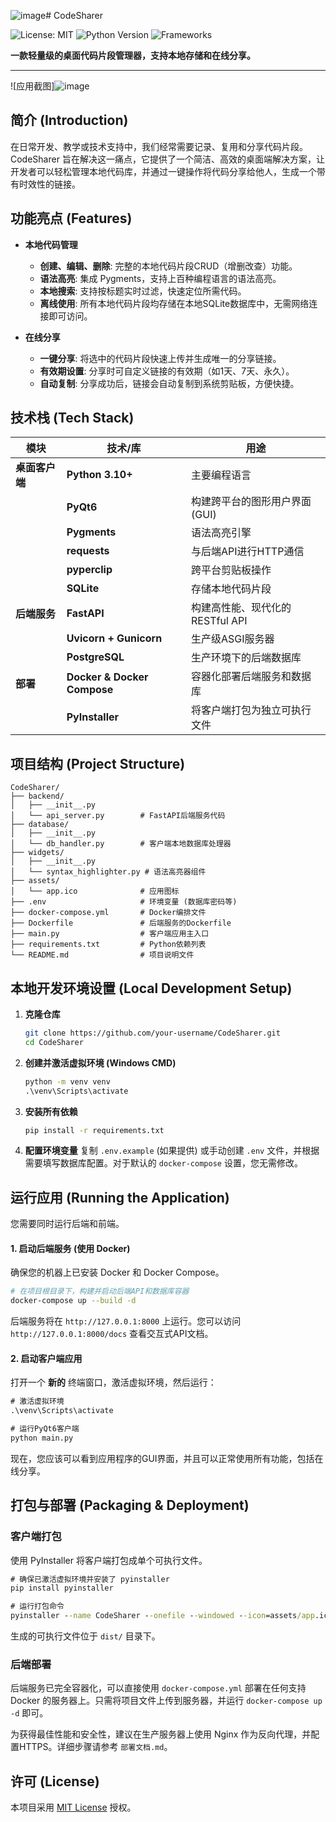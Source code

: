 ![image](https://github.com/user-attachments/assets/1a7530f3-e8d4-4fba-ad4e-f7440dfe8c14)# CodeSharer

![License: MIT](https://img.shields.io/badge/License-MIT-yellow.svg)
![Python Version](https://img.shields.io/badge/python-3.10+-blue.svg)
![Frameworks](https://img.shields.io/badge/frameworks-PyQt6_&_FastAPI-green.svg)

**一款轻量级的桌面代码片段管理器，支持本地存储和在线分享。**

---

![应用截图]![image](https://github.com/user-attachments/assets/30f3836f-37a7-414c-a6cf-7d58de7326a2)

## 简介 (Introduction)

在日常开发、教学或技术支持中，我们经常需要记录、复用和分享代码片段。CodeSharer 旨在解决这一痛点，它提供了一个简洁、高效的桌面端解决方案，让开发者可以轻松管理本地代码库，并通过一键操作将代码分享给他人，生成一个带有时效性的链接。

## 功能亮点 (Features)

-   **本地代码管理**
    -   **创建、编辑、删除**: 完整的本地代码片段CRUD（增删改查）功能。
    -   **语法高亮**: 集成 Pygments，支持上百种编程语言的语法高亮。
    -   **本地搜索**: 支持按标题实时过滤，快速定位所需代码。
    -   **离线使用**: 所有本地代码片段均存储在本地SQLite数据库中，无需网络连接即可访问。

-   **在线分享**
    -   **一键分享**: 将选中的代码片段快速上传并生成唯一的分享链接。
    -   **有效期设置**: 分享时可自定义链接的有效期（如1天、7天、永久）。
    -   **自动复制**: 分享成功后，链接会自动复制到系统剪贴板，方便快捷。

## 技术栈 (Tech Stack)

| 模块         | 技术/库                                   | 用途                             |
| ------------ | ----------------------------------------- | -------------------------------- |
| **桌面客户端** | **Python 3.10+**                          | 主要编程语言                     |
|              | **PyQt6**                                 | 构建跨平台的图形用户界面 (GUI)   |
|              | **Pygments**                              | 语法高亮引擎                     |
|              | **requests**                              | 与后端API进行HTTP通信            |
|              | **pyperclip**                             | 跨平台剪贴板操作                 |
|              | **SQLite**                                | 存储本地代码片段                 |
| **后端服务**   | **FastAPI**                               | 构建高性能、现代化的RESTful API  |
|              | **Uvicorn + Gunicorn**                    | 生产级ASGI服务器                 |
|              | **PostgreSQL**                            | 生产环境下的后端数据库           |
| **部署**     | **Docker & Docker Compose**               | 容器化部署后端服务和数据库       |
|              | **PyInstaller**                           | 将客户端打包为独立可执行文件     |

## 项目结构 (Project Structure)

```
CodeSharer/
├── backend/
│   ├── __init__.py
│   └── api_server.py        # FastAPI后端服务代码
├── database/
│   ├── __init__.py
│   └── db_handler.py        # 客户端本地数据库处理器
├── widgets/
│   ├── __init__.py
│   └── syntax_highlighter.py # 语法高亮器组件
├── assets/
│   └── app.ico              # 应用图标
├── .env                     # 环境变量 (数据库密码等)
├── docker-compose.yml       # Docker编排文件
├── Dockerfile               # 后端服务的Dockerfile
├── main.py                  # 客户端应用主入口
├── requirements.txt         # Python依赖列表
└── README.md                # 项目说明文件
```

## 本地开发环境设置 (Local Development Setup)

1.  **克隆仓库**
    ```bash
    git clone https://github.com/your-username/CodeSharer.git
    cd CodeSharer
    ```

2.  **创建并激活虚拟环境 (Windows CMD)**
    ```cmd
    python -m venv venv
    .\venv\Scripts\activate
    ```

3.  **安装所有依赖**
    ```cmd
    pip install -r requirements.txt
    ```

4.  **配置环境变量**
    复制 `.env.example` (如果提供) 或手动创建 `.env` 文件，并根据需要填写数据库配置。对于默认的 `docker-compose` 设置，您无需修改。

## 运行应用 (Running the Application)

您需要同时运行后端和前端。

#### 1. 启动后端服务 (使用 Docker)

确保您的机器上已安装 Docker 和 Docker Compose。

```bash
# 在项目根目录下，构建并启动后端API和数据库容器
docker-compose up --build -d
```

后端服务将在 `http://127.0.0.1:8000` 上运行。您可以访问 `http://127.0.0.1:8000/docs` 查看交互式API文档。

#### 2. 启动客户端应用

打开一个 **新的** 终端窗口，激活虚拟环境，然后运行：

```cmd
# 激活虚拟环境
.\venv\Scripts\activate

# 运行PyQt6客户端
python main.py
```

现在，您应该可以看到应用程序的GUI界面，并且可以正常使用所有功能，包括在线分享。

## 打包与部署 (Packaging & Deployment)

### 客户端打包

使用 PyInstaller 将客户端打包成单个可执行文件。

```cmd
# 确保已激活虚拟环境并安装了 pyinstaller
pip install pyinstaller

# 运行打包命令
pyinstaller --name CodeSharer --onefile --windowed --icon=assets/app.ico main.py
```
生成的可执行文件位于 `dist/` 目录下。

### 后端部署

后端服务已完全容器化，可以直接使用 `docker-compose.yml` 部署在任何支持 Docker 的服务器上。只需将项目文件上传到服务器，并运行 `docker-compose up -d` 即可。

为获得最佳性能和安全性，建议在生产服务器上使用 Nginx 作为反向代理，并配置HTTPS。详细步骤请参考 `部署文档.md`。

## 许可 (License)

本项目采用 [MIT License](https://opensource.org/licenses/MIT) 授权。
